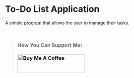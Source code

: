 # To-Do List Application

A simple [program](https://mariama-github.github.io/todo-list-application/) that allows the user to manage their tasks.

<br>

>### How You Can Support Me: <br><br><a href="https://www.buymeacoffee.com/mariashuruima" target="_blank"><img src="https://cdn.buymeacoffee.com/buttons/v2/default-red.png" alt="Buy Me A Coffee" style="height: 60px !important;width: 217px !important;" ></a>
